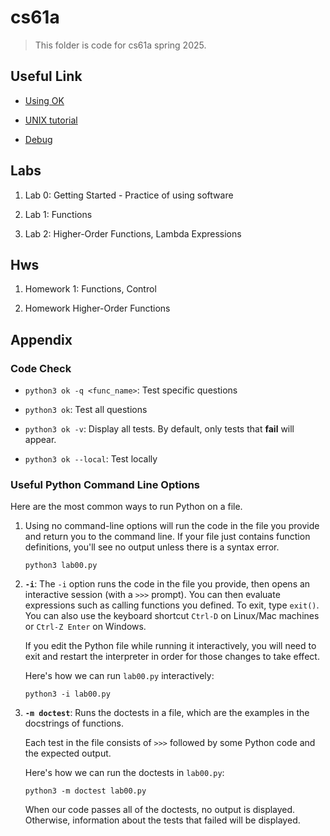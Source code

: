 # cs61a

> This folder is code for cs61a spring 2025.

## Useful Link

- [Using OK](https://cs61a.org/articles/using-ok/)

- [UNIX tutorial](https://cs61a.org/articles/unix/)

- [Debug](https://cs61a.org/articles/debugging/)

## Labs

1. Lab 0: Getting Started - Practice of using software

2. Lab 1: Functions

3. Lab 2: Higher-Order Functions, Lambda Expressions

## Hws

1. Homework 1: Functions, Control

2. Homework Higher-Order Functions

## Appendix

### Code Check

- `python3 ok -q <func_name>`: Test specific questions

- `python3 ok`: Test all questions

- `python3 ok -v`: Display all tests. By default, only tests that **fail** will appear.

- `python3 ok --local`: Test locally

### Useful Python Command Line Options

Here are the most common ways to run Python on a file.

1. Using no command-line options will run the code in the file you provide and return you to the command line. If your file just contains function definitions, you'll see no output unless there is a syntax error.

    ```
    python3 lab00.py
    ```

2. **`-i`**: The `-i` option runs the code in the file you provide, then opens an interactive session (with a `>>>` prompt). You can then evaluate expressions such as calling functions you defined. To exit, type `exit()`. You can also use the keyboard shortcut `Ctrl-D` on Linux/Mac machines or `Ctrl-Z Enter` on Windows.

    If you edit the Python file while running it interactively, you will need to exit and restart the interpreter in order for those changes to take effect.

    Here's how we can run `lab00.py` interactively:
    ```
    python3 -i lab00.py
    ```

3. **`-m doctest`**: Runs the doctests in a file, which are the examples in the docstrings of functions.

    Each test in the file consists of `>>>` followed by some Python code and the expected output.

    Here's how we can run the doctests in `lab00.py`:
    ```
    python3 -m doctest lab00.py
    ```

    When our code passes all of the doctests, no output is displayed. Otherwise, information about the tests that failed will be displayed.